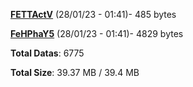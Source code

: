 [**FETTActV**](/data/FETTActV.txt) (28/01/23 - 01:41)- 485 bytes

[**FeHPhaY5**](/data/FeHPhaY5.txt) (28/01/23 - 01:41)- 4829 bytes

**Total Datas**: 6775

**Total Size**: 39.37 MB / 39.4 MB